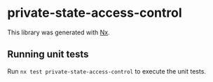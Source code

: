 # private-state-access-control

This library was generated with [Nx](https://nx.dev).

## Running unit tests

Run `nx test private-state-access-control` to execute the unit tests.
